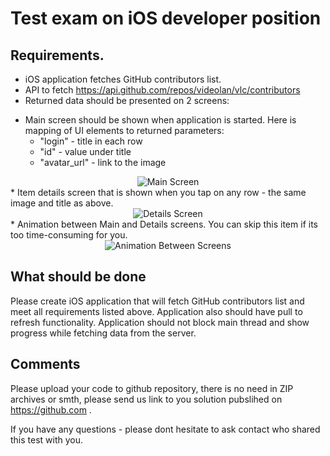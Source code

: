 # Test exam on iOS developer position 

## Requirements.
- iOS application fetches GitHub contributors list.
- API to fetch https://api.github.com/repos/videolan/vlc/contributors
- Returned data should be presented on 2 screens:
* Main screen should be shown when application is started. Here is mapping of UI elements to returned parameters:
  * "login" - title in each row
  * "id" - value under title
  * "avatar_url" - link to the image 
 <div style="text-align:center"><img src ="https://shakurocom.github.io/iOS-Test/MainUI.png" alt="Main Screen" /></div> 
* Item details screen that is shown when you tap on any row - the same image and title as above.
<div style="text-align:center"><img src ="https://shakurocom.github.io/iOS-Test/DetailsUI.png" alt="Details Screen" /></div> 
* Animation between Main and Details screens. You can skip this item if its too time-consuming for you.
 <div style="text-align:center"><img src ="https://shakurocom.github.io/iOS-Test/Animation.gif" alt="Animation Between Screens" /></div> 
 

## What should be done

Please create iOS application that will fetch GitHub contributors list and meet all requirements listed above. Application also should have pull to refresh functionality. Application should not block main thread and show progress while fetching data from the server.

## Comments

Please upload your code to github repository, there is no need in ZIP archives or smth, please send us link to you solution pubslihed on  https://github.com .

If you have any questions - please dont hesitate to ask contact who shared this test with you.
